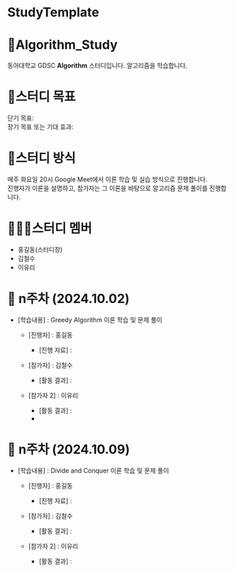 # StudyTemplate

# 📕Algorithm_Study
동아대학교 GDSC **Algorithm** 스터디입니다. 알고리즘을 학습합니다.

# 📝스터디 목표 
단기 목표: <br>
장기 목표 또는 기대 효과: <br>

# 📝스터디 방식
매주 화요일 20시 Google Meet에서 이론 학습 및 실습 방식으로 진행합니다. <br>
진행자가 이론을 설명하고, 참가자는 그 이론을 바탕으로 알고리즘 문제 풀이를 진행합니다. <br>

# 🧑🏻‍💻스터디 멤버 
- 홍길동(스터디장)
- 김철수
- 이유리

# 📑 n주차 (2024.10.02)

- [학습내용] : Greedy Algorithm 이론 학습 및 문제 풀이 
  
   - [진행자]   : 홍길동
      - [진행 자료] : 
   
   - [참가자]   : 김철수
      - [활동 결과] : 
      
   - [참가자 2]   : 이유리
      - [활동 결과] :
      - 
# 📑 n주차 (2024.10.09)

- [학습내용] : Divide and Conquer 이론 학습 및 문제 풀이 
  
   - [진행자]   : 홍길동
      - [진행 자료] : 
   
   - [참가자]   : 김철수
      - [활동 결과] : 
      
   - [참가자 2]   : 이유리
      - [활동 결과] : 
